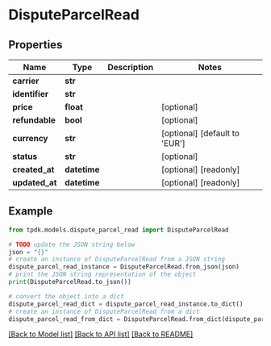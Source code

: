 # DisputeParcelRead



## Properties

Name | Type | Description | Notes
------------ | ------------- | ------------- | -------------
**carrier** | **str** |  | 
**identifier** | **str** |  | 
**price** | **float** |  | [optional] 
**refundable** | **bool** |  | [optional] 
**currency** | **str** |  | [optional] [default to 'EUR']
**status** | **str** |  | [optional] 
**created_at** | **datetime** |  | [optional] [readonly] 
**updated_at** | **datetime** |  | [optional] [readonly] 

## Example

```python
from tpdk.models.dispute_parcel_read import DisputeParcelRead

# TODO update the JSON string below
json = "{}"
# create an instance of DisputeParcelRead from a JSON string
dispute_parcel_read_instance = DisputeParcelRead.from_json(json)
# print the JSON string representation of the object
print(DisputeParcelRead.to_json())

# convert the object into a dict
dispute_parcel_read_dict = dispute_parcel_read_instance.to_dict()
# create an instance of DisputeParcelRead from a dict
dispute_parcel_read_from_dict = DisputeParcelRead.from_dict(dispute_parcel_read_dict)
```
[[Back to Model list]](../README.md#documentation-for-models) [[Back to API list]](../README.md#documentation-for-api-endpoints) [[Back to README]](../README.md)



